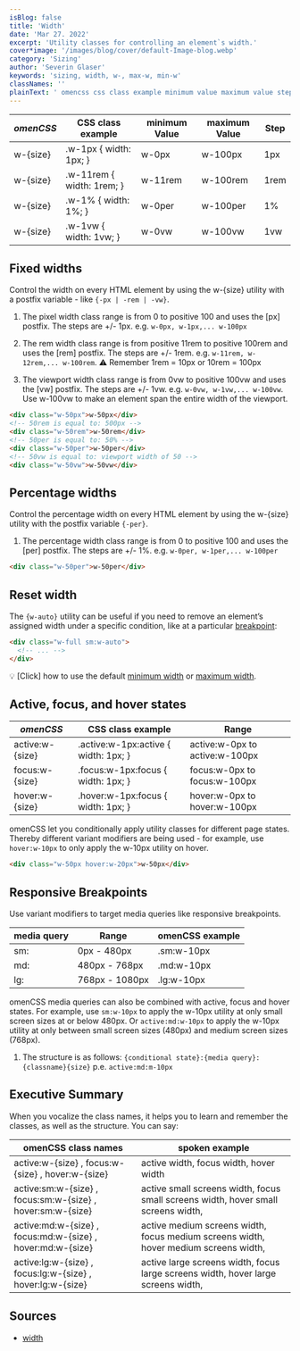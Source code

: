 ```yaml
---
isBlog: false
title: 'Width'
date: 'Mar 27. 2022'
excerpt: 'Utility classes for controlling an element`s width.'
cover*image: '/images/blog/cover/default-Image-blog.webp'
category: 'Sizing'
author: 'Severin Glaser'
keywords: 'sizing, width, w-, max-w, min-w'
classNames: ''
plainText: ' omencss css class example minimum value maximum value step - - - - w- size w-1px width: 1px; w-0px w-100px 1px w- size w-11rem width: 1rem; w-11rem w-100rem 1rem w- size w-1% width: 1%; w-0per w-100per 1% w- size w-1vw width: 1vw; w-0vw w-100vw 1vw fixed widths control the width on every html element by using the w- size utility with a postfix variable - like -px -rem -vw 1 the pixel width class range is from 0 to positive 100 and uses the px postfix the steps are + - 1px e g w-0px w-1px w-100px 2 the rem width class range is from positive 11rem to positive 100rem and uses the rem postfix the steps are + - 1rem e g w-11rem w-12rem w-100rem ⚠️ remember 1rem = 10px or 10rem = 100px 3 the viewport width class range is from 0vw to positive 100vw and uses the vw postfix the steps are + - 1vw e g w-0vw w-1vw w-100vw use w-100vw to make an element span the entire width of the viewport html div class=w-50px w-50px div ! 50rem is equal to: 500px div class=w-50rem w-50rem div ! 50per is equal to: 50% div class=w-50per w-50per div ! 50vw is equal to: viewport width of 50 div class=w-50vw w-50vw div percentage widths control the percentage width on every html element by using the w- size utility with the postfix variable -per 1 the percentage width class range is from 0 to positive 100 and uses the per postfix the steps are + - 1% e g w-0per w-1per w-100per html div class=w-50per w-50per div reset width the w-auto utility can be useful if you need to remove an element’s assigned width under a specific condition like at a particular breakpoint blog responsive-omencss-breakpoints : html div class=w-full sm:w-auto ! div active focus and hover states omencss css class example range - - active:w- size active :w-1px:active width: 1px; active:w-0px to active:w-100px focus:w- size focus :w-1px:focus width: 1px; focus:w-0px to focus:w-100px hover:w- size hover :w-1px:focus width: 1px; hover:w-0px to hover:w-100px omencss let you conditionally apply utility classes for different page states thereby different variant modifiers are being used - for example use hover:w-10px to only apply the w-10px utility on hover html div class=w-50px hover:w-20px w-50px div responsive breakpoints use variant modifiers to target media queries like responsive breakpoints media query range omencss example - - sm: 0px - 480px sm:w-10px md: 480px - 768px md:w-10px lg: 768px - 1080px lg:w-10px omencss media queries can also be combined with active focus and hover states for example use sm:w-10px to apply the w-10px utility at only small screen sizes at or below 480px or active:md:w-10px to apply the w-10px utility at only between small screen sizes 480px and medium screen sizes 768px 1 the structure is as follows: conditional state : media query : classname size p e active:md:m-10px executive summary when you vocalize the class names it helps you to learn and remember the classes as well as the structure you can say: omenCSS class names spoken example active:w- size focus:w- size hover:w- size active width focus width hover width active:sm:w- size focus:sm:w- size hover:sm:w- size active small screens width focus small screens width hover small screens width active:md:w- size focus:md:w- size hover:md:w- size active medium screens width focus medium screens width hover medium screens width active:lg:w- size focus:lg:w- size hover:lg:w- size active large screens width focus large screens width hover large screens width '
---
```


| _omenCSS_ | CSS class example         | minimum Value | maximum Value | Step |
| --------- | ------------------------- | ------------- | ------------- | ---- |
| w-{size}  | .w-1px { width: 1px; }    | w-0px         | w-100px       | 1px  |
| w-{size}  | .w-11rem { width: 1rem; } | w-11rem       | w-100rem      | 1rem |
| w-{size}  | .w-1% { width: 1%; }      | w-0per        | w-100per      | 1%   |
| w-{size}  | .w-1vw { width: 1vw; }    | w-0vw         | w-100vw       | 1vw  |

## Fixed widths

Control the width on every HTML element by using the w-{size} utility with a postfix variable - like `{-px | -rem | -vw}`.

1. The pixel width class range is from 0 to positive 100 and uses the [px] postfix. The steps are +/- 1px. e.g. `w-0px, w-1px,... w-100px`

2. The rem width class range is from positive 11rem to positive 100rem and uses the [rem] postfix. The steps are +/- 1rem. e.g. `w-11rem, w-12rem,... w-100rem`. ⚠️ Remember 1rem = 10px or 10rem = 100px

3. The viewport width class range is from 0vw to positive 100vw and uses the [vw] postfix. The steps are +/- 1vw. e.g. `w-0vw, w-1vw,... w-100vw`. Use w-100vw to make an element span the entire width of the viewport.

```html
<div class="w-50px">w-50px</div>
<!-- 50rem is equal to: 500px -->
<div class="w-50rem">w-50rem</div>
<!-- 50per is equal to: 50% -->
<div class="w-50per">w-50per</div>
<!-- 50vw is equal to: viewport width of 50 -->
<div class="w-50vw">w-50vw</div>
```

## Percentage widths

Control the percentage width on every HTML element by using the w-{size} utility with the postfix variable `{-per}`.

1. The percentage width class range is from 0 to positive 100 and uses the [per] postfix. The steps are +/- 1%. e.g. `w-0per, w-1per,... w-100per`

```html
<div class="w-50per">w-50per</div>
```

## Reset width

The `{w-auto}` utility can be useful if you need to remove an element’s assigned width under a specific condition, like at a particular [breakpoint](/blog/responsive-omencss-breakpoints):

```html
<div class="w-full sm:w-auto">
  <!-- ... -->
</div>
```

💡 [Click] how to use the default [minimum width](/docs/sizing-minimum-width) or [maximum width](/docs/sizing-maximum-width).

## Active, focus, and hover states

| _omenCSS_       | CSS class example                     | Range                          |
| --------------- | ------------------------------------- | ------------------------------ |
| active:w-{size} | .active\:w-1px:active { width: 1px; } | active:w-0px to active:w-100px |
| focus:w-{size}  | .focus\:w-1px:focus { width: 1px; }   | focus:w-0px to focus:w-100px   |
| hover:w-{size}  | .hover\:w-1px:focus { width: 1px; }   | hover:w-0px to hover:w-100px   |

omenCSS let you conditionally apply utility classes for different page states. Thereby different variant modifiers are being used - for example, use `hover:w-10px` to only apply the w-10px utility on hover.

```html
<div class="w-50px hover:w-20px">w-50px</div>
```

## Responsive Breakpoints

Use variant modifiers to target media queries like responsive breakpoints.

| media query | Range          | omenCSS example |
| ----------- | -------------- | --------------- |
| sm:         | 0px - 480px    | .sm:w-10px      |
| md:         | 480px - 768px  | .md:w-10px      |
| lg:         | 768px - 1080px | .lg:w-10px      |

omenCSS media queries can also be combined with active, focus and hover states. For example, use `sm:w-10px` to apply the w-10px utility at only small screen sizes at or below 480px. Or `active:md:w-10px` to apply the w-10px utility at only between small screen sizes (480px) and medium screen sizes (768px).

1. The structure is as follows: `{conditional state}:{media query}:{classname}{size}` p.e. `active:md:m-10px`

## Executive Summary

When you vocalize the class names, it helps you to learn and remember the classes, as well as the structure. You can say:

| omenCSS class names                                        | spoken example                                                                       |
| ---------------------------------------------------------- | ------------------------------------------------------------------------------------ |
| active:w-{size} , focus:w-{size} , hover:w-{size}          | active width, focus width, hover width                                               |
| active:sm:w-{size} , focus:sm:w-{size} , hover:sm:w-{size} | active small screens width, focus small screens width, hover small screens width,    |
| active:md:w-{size} , focus:md:w-{size} , hover:md:w-{size} | active medium screens width, focus medium screens width, hover medium screens width, |
| active:lg:w-{size} , focus:lg:w-{size} , hover:lg:w-{size} | active large screens width, focus large screens width, hover large screens width,    |

## Sources

- [width](https://developer.mozilla.org/en-US/docs/Web/CSS/width)
